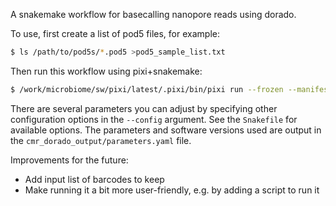 A snakemake workflow for basecalling nanopore reads using dorado.

To use, first create a list of pod5 files, for example:

```bash
$ ls /path/to/pod5s/*.pod5 >pod5_sample_list.txt
```
Then run this workflow using pixi+snakemake:

```bash
$ /work/microbiome/sw/pixi/latest/.pixi/bin/pixi run --frozen --manifest-path /work/microbiome/sw/hpc_scripts/dorado_workflow/pixi.toml snakemake --snakefile ~/git/hpc_scripts/dorado_workflow/Snakefile --config pod5_sample_list=pod5_sample_list.txt --profile aqua
```

There are several parameters you can adjust by specifying other configuration options in the `--config` argument. See the `Snakefile` for available options. The parameters and software versions used are output in the `cmr_dorado_output/parameters.yaml` file.

Improvements for the future:
* Add input list of barcodes to keep
* Make running it a bit more user-friendly, e.g. by adding a script to run it
